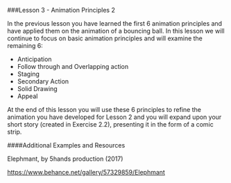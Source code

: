 ###Lesson 3 - Animation Principles 2

In the previous lesson you have learned the first 6 animation principles and have applied them on the animation of a bouncing ball. In this lesson we will continue to focus on basic animation principles and will examine the remaining 6:
 
- Anticipation
- Follow through and Overlapping action
- Staging
- Secondary Action
- Solid Drawing
- Appeal

At the end of this lesson you will use these 6 principles to refine the animation you have developed for Lesson 2 and you will expand upon your short story (created in Exercise 2.2), presenting it in the form of a comic strip.

####Additional Examples and Resources

Elephmant, by 5hands production (2017)

https://www.behance.net/gallery/57329859/Elephmant
